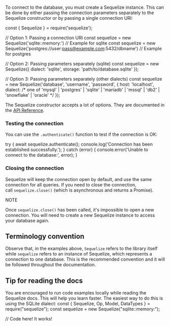 To connect to the database, you must create a Sequelize instance. This can be done by either passing the connection parameters separately to the Sequelize constructor or by passing a single connection URI:

const { Sequelize } = require('sequelize');

// Option 1: Passing a connection URI
const sequelize = new Sequelize('sqlite::memory:') // Example for sqlite
const sequelize = new Sequelize('postgres://user:pass@example.com:5432/dbname') // Example for postgres

// Option 2: Passing parameters separately (sqlite)
const sequelize = new Sequelize({
  dialect: 'sqlite',
  storage: 'path/to/database.sqlite'
});

// Option 3: Passing parameters separately (other dialects)
const sequelize = new Sequelize('database', 'username', 'password', {
  host: 'localhost',
  dialect: /* one of 'mysql' | 'postgres' | 'sqlite' | 'mariadb' | 'mssql' | 'db2' | 'snowflake' | 'oracle' */
});

The Sequelize constructor accepts a lot of options. They are documented in the [API Reference](https://sequelize.org/api/v6/class/src/sequelize.js~Sequelize.html#instance-constructor-constructor).

### Testing the connection[​](https://sequelize.org/docs/v6/getting-started/#testing-the-connection "Direct link to heading")

You can use the `.authenticate()` function to test if the connection is OK:

try {
  await sequelize.authenticate();
  console.log('Connection has been established successfully.');
} catch (error) {
  console.error('Unable to connect to the database:', error);
}

### Closing the connection[​](https://sequelize.org/docs/v6/getting-started/#closing-the-connection "Direct link to heading")

Sequelize will keep the connection open by default, and use the same connection for all queries. If you need to close the connection, call `sequelize.close()` (which is asynchronous and returns a Promise).

NOTE

Once `sequelize.close()` has been called, it's impossible to open a new connection. You will need to create a new Sequelize instance to access your database again.


## Terminology convention[​](https://sequelize.org/docs/v6/getting-started/#terminology-convention "Direct link to heading")

Observe that, in the examples above, `Sequelize` refers to the library itself while `sequelize` refers to an instance of Sequelize, which represents a connection to one database. This is the recommended convention and it will be followed throughout the documentation.

## Tip for reading the docs[​](https://sequelize.org/docs/v6/getting-started/#tip-for-reading-the-docs "Direct link to heading")

You are encouraged to run code examples locally while reading the Sequelize docs. This will help you learn faster. The easiest way to do this is using the SQLite dialect:
const { Sequelize, Op, Model, DataTypes } = require("sequelize");
const sequelize = new Sequelize("sqlite::memory:");

// Code here! It works!
